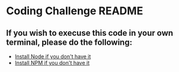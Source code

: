 # Coding Challenge README

## If you wish to execuse this code in your own terminal, please do the following:

* [Install Node if you don't have it](https://nodejs.org/en/download/0)
* [Install NPM if you don't have it](https://docs.npmjs.com/getting-started/installing-node)
